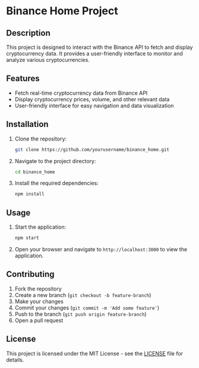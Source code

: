 # Binance Home Project

## Description

This project is designed to interact with the Binance API to fetch and display cryptocurrency data. It provides a user-friendly interface to monitor and analyze various cryptocurrencies.

## Features

- Fetch real-time cryptocurrency data from Binance API
- Display cryptocurrency prices, volume, and other relevant data
- User-friendly interface for easy navigation and data visualization

## Installation

1. Clone the repository:
   ```bash
   git clone https://github.com/yourusername/binance_home.git
   ```
2. Navigate to the project directory:
   ```bash
   cd binance_home
   ```
3. Install the required dependencies:
   ```bash
   npm install
   ```

## Usage

1. Start the application:
   ```bash
   npm start
   ```
2. Open your browser and navigate to `http://localhost:3000` to view the application.

## Contributing

1. Fork the repository
2. Create a new branch (`git checkout -b feature-branch`)
3. Make your changes
4. Commit your changes (`git commit -m 'Add some feature'`)
5. Push to the branch (`git push origin feature-branch`)
6. Open a pull request

## License

This project is licensed under the MIT License - see the [LICENSE](LICENSE) file for details.
